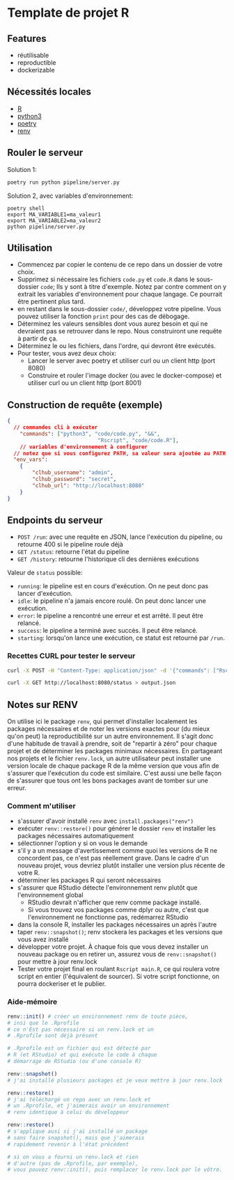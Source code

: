 # Template de projet R

## Features
* réutilisable
* reproductible
* dockerizable

## Nécessités locales
* [R](https://www.r-project.org/)
* [python3](https://www.python.org/)
* [poetry](https://poetry.eustace.io/)
* [renv](https://rstudio.github.io/renv/index.html)

## Rouler le serveur
Solution 1:
```sh
poetry run python pipeline/server.py
```

Solution 2, avec variables d'environnement:
```
poetry shell
export MA_VARIABLE1=ma_valeur1
export MA_VARIABLE2=ma_valeur2
python pipeline/server.py
```

## Utilisation
* Commencez par copier le contenu de ce repo dans un dossier de votre choix.
* Supprimez si nécessaire les fichiers `code.py` et `code.R` dans le sous-dossier `code`; Ils y sont à titre d'exemple. Notez par contre comment on y extrait les variables d'environnement pour chaque langage. Ce pourrait être pertinent plus tard.
* en restant dans le sous-dossier `code/`, développez votre pipeline. Vous pouvez utiliser la fonction `print` pour des cas de débogage.
* Déterminez les valeurs sensibles dont vous aurez besoin et qui ne devraient pas se retrouver dans le repo. Nous construiront une requête à partir de ça.
* Déterminez le ou les fichiers, dans l'ordre, qui devront être exécutés.
* Pour tester, vous avez deux choix:
  * Lancer le server avec poetry et utiliser curl ou un client http (port 8080)
  * Construire et rouler l'image docker (ou avec le docker-compose) et utiliser curl ou un client http (port 8001)

## Construction de requête (exemple)
```json
{
  // commandes cli à exécuter
	"commands": ["python3", "code/code.py", "&&",
							 "Rscript", "code/code.R"],
	// variables d'environnement à configurer
  // notez que si vous configurez PATH, sa valeur sera ajoutée au PATH existant du conteneur/environnement
  "env_vars":
	{
		"clhub_username": "admin",
		"clhub_password": "secret",
		"clhub_url": "http://localhost:8080"
	}
}
```

## Endpoints du serveur
* `POST /run`: avec une requête en JSON, lance l'exécution du pipeline, ou retourne 400 si le pipeline roule déjà
* `GET /status`: retourne l'état du pipeline
* `GET /history`: retourne l'historique cli des dernières exécutions

Valeur de `status` possible:
* `running`: le pipeline est en cours d'exécution. On ne peut donc pas lancer d'exécution.
* `idle`: le pipeline n'a jamais encore roulé. On peut donc lancer une exécution.
* `error`: le pipeline a rencontré une erreur et est arrêté. Il peut être relancé.
* `success`: le pipeline a terminé avec succès. Il peut être relancé.
* `starting`: lorsqu'on lance une exécution, ce statut est retourné par `/run`.

### Recettes CURL pour tester le serveur

```sh
curl -X POST -H "Content-Type: application/json" -d '{"commands": ["Rscript", "code/code.R"], "env_vars": {}}' http://localhost:8080/run > output.json

curl -X GET http://localhost:8080/status > output.json

```


## Notes sur RENV
On utilise ici le package `renv`, qui permet d'installer localement les packages nécessaires et de noter les versions exactes pour  (du mieux qu'on peut) la reproductibilité sur un autre environnement. Il s'agit donc d'une habitude de travail à prendre, soit de "repartir à zéro" pour chaque projet et de déterminer les packages minimaux nécessaires. En partageant nos projets et le fichier `renv.lock`, un autre utilisateur peut installer une version locale de chaque package R de la même version que vous afin de s'assurer que l'exécution du code est similaire. C'est aussi une belle façon de s'assurer que tous ont les bons packages avant de tomber sur une erreur.


### Comment m'utiliser
* s'assurer d'avoir installé `renv` avec `install.packages("renv")`
* exécuter `renv::restore()` pour générer le dossier `renv` et installer les packages nécessaires automatiquement
* sélectionner l'option y si on vous le demande
* s'il y a un message d'avertissement comme quoi les versions de R ne concordent pas, ce n'est pas réellement grave. Dans le cadre d'un nouveau projet, vous devriez plutôt installer une version plus récente de votre R.
* déterminer les packages R qui seront nécessaires
* s'assurer que RStudio détecte l'environnement renv plutôt que l'environnement global
  * RStudio devrait n'afficher que renv comme package installé.
  * Si vous trouvez vos packages comme dplyr ou autre, c'est que l'environnement ne fonctionne pas, redémarrez RStudio
* dans la console R, installer les packages nécessaires un après l'autre
* taper `renv::snapshot()`; renv stockera les packages et les versions que vous avez installé
* développer votre projet. À chaque fois que vous devez installer un nouveau package ou en retirer un, assurez vous de `renv::snapshot()` pour mettre à jour renv.lock
* Tester votre projet final en roulant `Rscript main.R`, ce qui roulera votre script en entier (l'équivalent de sourcer). Si votre script fonctionne, on pourra dockeriser et le publier.


### Aide-mémoire
```R
renv::init() # créer un environnement renv de toute pièce,
# insi que le .Rprofile
# ce n'Est pas nécessaire si un renv.lock et un
# .Rprofile sont déjà présent

# .Rprofile est un fichier qui est détecté par
# R (et RStudio) et qui exécute le code à chaque
# démarrage de RStudio (ou d'une console R)

renv::snapshot()
# j'ai installé plusieurs packages et je veux mettre à jour renv.lock

renv::restore()
# j'ai téléchargé un repo avec un renv.lock et
# un .Rprofile, et j'aimerais avoir un environnement
# renv identique à celui du développeur

renv::restore()
# s'applique ausi si j'ai installé un package
# sans faire snapshot(), mais que j'aimerais
# rapidement revenir à l'état précédent

# si on vous a fourni un renv.lock et rien
# d'autre (pas de .Rprofile, par exemple),
# vous pouvez renv::init(), puis remplacer le renv.lock par le vôtre.
```
